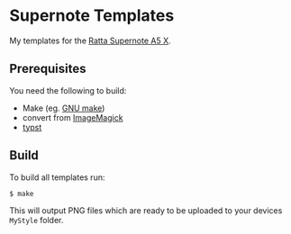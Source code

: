 # Supernote Templates

My templates for the [Ratta Supernote A5 X](https://supernote.com/products/supernote?variant=40709925208255).

## Prerequisites

You need the following to build:

- Make (eg. [GNU make](https://www.gnu.org/software/make/))
- convert from [ImageMagick](https://imagemagick.org/index.php)
- [typst](https://github.com/typst/typst)
## Build

To build all templates run:

    $ make

This will output PNG files which are ready to be uploaded to your devices `MyStyle` folder.